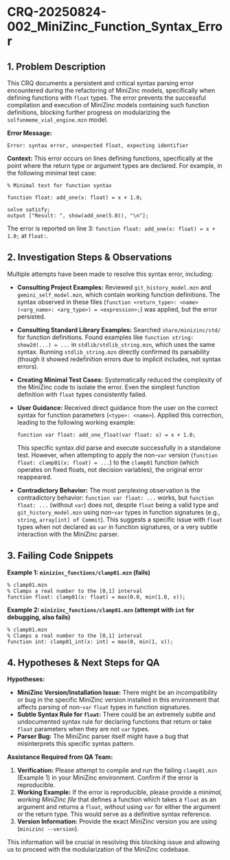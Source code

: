 # CRQ-20250824-002_MiniZinc_Function_Syntax_Error

## 1. Problem Description

This CRQ documents a persistent and critical syntax parsing error encountered during the refactoring of MiniZinc models, specifically when defining functions with `float` types. The error prevents the successful compilation and execution of MiniZinc models containing such function definitions, blocking further progress on modularizing the `solfunmeme_vial_engine.mzn` model.

**Error Message:**
```
Error: syntax error, unexpected float, expecting identifier
```

**Context:**
This error occurs on lines defining functions, specifically at the point where the return type or argument types are declared. For example, in the following minimal test case:

```minizinc
% Minimal test for function syntax

function float: add_one(x: float) = x + 1.0;

solve satisfy;
output ["Result: ", show(add_one(5.0)), "\n"];
```

The error is reported on line 3: `function float: add_one(x: float) = x + 1.0;` at `float:`.

## 2. Investigation Steps & Observations

Multiple attempts have been made to resolve this syntax error, including:

*   **Consulting Project Examples:** Reviewed `git_history_model.mzn` and `gemini_self_model.mzn`, which contain working function definitions. The syntax observed in these files (`function <return_type>: <name>(<arg_name>: <arg_type>) = <expression>;`) was applied, but the error persisted.

*   **Consulting Standard Library Examples:** Searched `share/minizinc/std/` for function definitions. Found examples like `function string: show2d(...) = ...` in `stdlib/stdlib_string.mzn`, which uses the same syntax. Running `stdlib_string.mzn` directly confirmed its parsability (though it showed redefinition errors due to implicit includes, not syntax errors).

*   **Creating Minimal Test Cases:** Systematically reduced the complexity of the MiniZinc code to isolate the error. Even the simplest function definition with `float` types consistently failed.

*   **User Guidance:** Received direct guidance from the user on the correct syntax for function parameters (`<type>: <name>`). Applied this correction, leading to the following working example:
    ```minizinc
    function var float: add_one_float(var float: x) = x + 1.0;
    ```
    This specific syntax *did* parse and execute successfully in a standalone test. However, when attempting to apply the non-`var` version (`function float: clamp01(x: float) = ...`) to the `clamp01` function (which operates on fixed floats, not decision variables), the original error reappeared.

*   **Contradictory Behavior:** The most perplexing observation is the contradictory behavior: `function var float: ...` works, but `function float: ...` (without `var`) does not, despite `float` being a valid type and `git_history_model.mzn` using non-`var` types in function signatures (e.g., `string`, `array[int] of Commit`). This suggests a specific issue with `float` types when not declared as `var` in function signatures, or a very subtle interaction with the MiniZinc parser.

## 3. Failing Code Snippets

**Example 1: `minizinc_functions/clamp01.mzn` (fails)**
```minizinc
% clamp01.mzn
% Clamps a real number to the [0,1] interval
function float: clamp01(x: float) = max(0.0, min(1.0, x));
```

**Example 2: `minizinc_functions/clamp01.mzn` (attempt with `int` for debugging, also fails)**
```minizinc
% clamp01.mzn
% Clamps a real number to the [0,1] interval
function int: clamp01_int(x: int) = max(0, min(1, x));
```

## 4. Hypotheses & Next Steps for QA

**Hypotheses:**
*   **MiniZinc Version/Installation Issue:** There might be an incompatibility or bug in the specific MiniZinc version installed in this environment that affects parsing of non-`var` `float` types in function signatures.
*   **Subtle Syntax Rule for `float`:** There could be an extremely subtle and undocumented syntax rule for declaring functions that return or take `float` parameters when they are not `var` types.
*   **Parser Bug:** The MiniZinc parser itself might have a bug that misinterprets this specific syntax pattern.

**Assistance Required from QA Team:**
1.  **Verification:** Please attempt to compile and run the failing `clamp01.mzn` (Example 1) in your MiniZinc environment. Confirm if the error is reproducible.
2.  **Working Example:** If the error is reproducible, please provide a *minimal, working MiniZinc file* that defines a function which takes a `float` as an argument and returns a `float`, *without* using `var` for either the argument or the return type. This would serve as a definitive syntax reference.
3.  **Version Information:** Provide the exact MiniZinc version you are using (`minizinc --version`).

This information will be crucial in resolving this blocking issue and allowing us to proceed with the modularization of the MiniZinc codebase.
